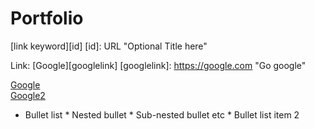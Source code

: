 # Portfolio


[link keyword][id]
[id]: URL "Optional Title here"

Link: [Google][googlelink]
[googlelink]: https://google.com "Go google"

<a href="google.co.kr">Google<br>
[Google2](http://google.co.kr)

* Bullet list
              * Nested bullet
                  * Sub-nested bullet etc
          * Bullet list item 2
